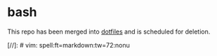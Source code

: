 bash
====

This repo has been merged into [dotfiles](https://github.com/0xMF/dotfiles) and is scheduled for
deletion.

[//]: # vim: spell:ft=markdown:tw=72:nonu
